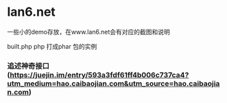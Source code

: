 # lan6.net
一些小的demo存放，在www.lan6.net会有对应的截图和说明

built.php  php 打成phar 包的实例

### 追述神奇接口(https://juejin.im/entry/593a3fdf61ff4b006c737ca4?utm_medium=hao.caibaojian.com&utm_source=hao.caibaojian.com)
